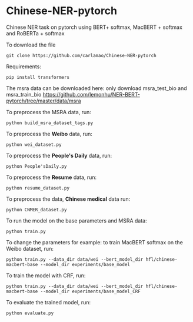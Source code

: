 # Chinese-NER-pytorch
Chinese NER task on pytorch using BERT+ softmax, MacBERT + softmax and RoBERTa + softmax

To download the file
```
git clone https://github.com/carlamao/Chinese-NER-pytorch
```

Requirements:
```
pip install transformers
```

The msra data can be downloaded here: only download msra_test_bio and msra_train_bio https://github.com/lemonhu/NER-BERT-pytorch/tree/master/data/msra

To preprocess the MSRA data, run:
```
python build_msra_dataset_tags.py
```

To preprocess the **Weibo** data, run:
```
python wei_dataset.py
```

To preprocess the **People's Daily** data, run:
```
python People'sDaily.py
```

To preprocess the **Resume** data, run:
```
python resume_dataset.py
```
To preprocess the data, **Chinese medical** data run:
```
python CNMER_dataset.py
```

To run the model on the base parameters and MSRA data:
```
python train.py 
```


To change the parameters for example: to train MacBERT softmax on the Weibo dataset, run:
```
python train.py --data_dir data/wei --bert_model_dir hfl/chinese-macbert-base --model_dir experiments/base_model
```

To train the model with CRF, run:
```
python train.py --data_dir data/wei --bert_model_dir hfl/chinese-macbert-base --model_dir experiments/base_model_CRF
```

To evaluate the trained model, run:
```
python evaluate.py
```

